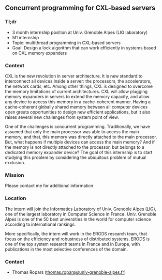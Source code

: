 ## Concurrent programming for CXL-based servers

### Tl;dr

* 3 month internship position at Univ. Grenoble Alpes (LIG laboratory)
* M1 internship
* Topic: multithread programming in CXL-based servers
* Goal: Design a lock algorithm that can work efficiently in systems based on CXL memory expanders

### Context

CXL is the new revolution in server architecture. It is new standard to interconnect all devices inside a server: the processors, the accelerators, the network cards, etc. Among other things, CXL is designed to overcome the memory limitations of current architectures. CXL will allow plugging memory expanders in servers to extend the memory capacity, and allow any device to access this memory in a cache-coherent manner. Having a cache-coherent globally shared memory between all computer devices open greats opportunities to design new efficient applications, but it also raises several new challenges from system point of view.

One of the challenges is concurrent programming. Traditionally, we have assumed that only the main processor was able to access the main memory, and that, this memory was directly attached to the main processor. But, what happens if multiple devices can access the main memory? And if the memory is not directly attached to the processor, but belongs to a dedicated memory expander device? The goal of this internship is to start studying this problem by considering the ubiquitous problem of mutual exclusion. 

### Mission

Please contact me for additional information

### Location

The intern will join the Informatics Laboratory of Univ. Grenoble
Alpes (LIG), one of the largest laboratory in Computer Science in
France. Univ. Grenoble Alpes is one of the 50 best universities in the
world for computer science according to international rankings.

More specifically, the intern will work in the ERODS research team, that focus on the efficiency and robustness of distributed systems. ERODS is one of the top system research teams in France and in Europe, with publications in the most selective conferences of the domain.

### Contact

 - Thomas Ropars (<thomas.ropars@univ-grenoble-alpes.fr>)
